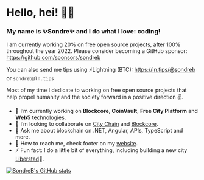 # Hello, hei! 💛🖤

### My name is ✨**Sondre**✨ and I do what I love: coding!

I am currently working 20% on free open source projects, after 100% throughout the year 2022. Please consider becoming a GitHub sponsor: https://github.com/sponsors/sondreb

You can also send me tips using ⚡Lightning (BTC): https://ln.tips/@sondreb or `sondreb@ln.tips`

Most of my time I dedicate to working on free open source projects that help propel humanity and the society forward in a positive direction ✌️.

- 🔨 I’m currently working on **Blockcore**, **CoinVault**, **Free City Platform** and **Web5** technologies.
- 👯 I’m looking to collaborate on [City Chain](https://www.city-chain.org/) and [Blockcore](https://www.blockcore.net/).
- 💬 Ask me about blockchain on .NET, Angular, APIs, TypeScript and more.
- 💌 How to reach me, check footer on my [website](https://www.sondreb.com).
- ⚡ Fun fact: I do a little bit of everything, including building a new city [Liberstad](https://www.liberstad.com)🏡.

[![SondreB's GitHub stats](https://github-readme-stats.vercel.app/api?username=sondreb&count_private=true&theme=dark&include_all_commits=true)](#)
